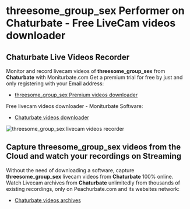 # threesome_group_sex Performer on Chaturbate - Free LiveCam videos downloader

## Chaturbate Live Videos Recorder

Monitor and record livecam videos of **threesome_group_sex** from **Chaturbate** with Moniturbate.com
Get a premium trial for free by just and only registering with your Email address:
* [threesome_group_sex Premium videos downloader](https://moniturbate.com/request-demo-licence-key.html)

Free livecam videos downloader - Moniturbate Software:
* [Chaturbate videos downloader](https://moniturbate.com/moniturbate-download-software.html)

![threesome_group_sex livecam videos recorder](https://peachurnet.com/templates/moniturbate-software.png)


## Capture threesome_group_sex videos from the Cloud and watch your recordings on Streaming

Without the need of downloading a software, capture **threesome_group_sex** livecam videos from **Chaturbate** 100% online.
Watch Livecam archives from **Chaturbate** unlimitedly from thousands of existing recordings, only on Peachurbate.com and its websites network:
* [Chaturbate videos archives](https://peachurnet.com/)